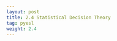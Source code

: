 ```yaml
---
layout: post
title: 2.4 Statistical Decision Theory
tag: pyesl
weight: 2.4
---
```

<!--
<img class="img-left" align="left" src="{{ site.url }}/images/">
-->

